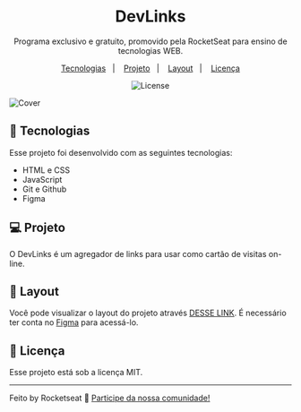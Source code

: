 <h1 align="center"> DevLinks </h1>

<p align="center">
Programa exclusivo e gratuito, promovido pela RocketSeat para ensino de tecnologias WEB.
</p>

<p align="center">
  <a href="#-tecnologias">Tecnologias</a>&nbsp;&nbsp;&nbsp;|&nbsp;&nbsp;&nbsp;
  <a href="#-projeto">Projeto</a>&nbsp;&nbsp;&nbsp;|&nbsp;&nbsp;&nbsp;
  <a href="#-layout">Layout</a>&nbsp;&nbsp;&nbsp;|&nbsp;&nbsp;&nbsp;
  <a href="#memo-licença">Licença</a>
</p>

<p align="center">
  <img alt="License" src="https://img.shields.io/static/v1?label=license&message=MIT&color=49AA26&labelColor=000000">
</p>
<img src="https://ibb.co/vPfq8NY" alt="Cover">
<br>

## 🚀 Tecnologias

Esse projeto foi desenvolvido com as seguintes tecnologias:

- HTML e CSS
- JavaScript
- Git e Github
- Figma

## 💻 Projeto

O DevLinks é um agregador de links para usar como cartão de visitas on-line.

## 🔖 Layout

Você pode visualizar o layout do projeto através [DESSE LINK](https://www.figma.com/design/f3JbLeFlhGAlnaurqnYOnA/DevLinks-%E2%80%A2-Projeto-Discover-(Community)?node-id=10-620&t=3hxazM8AzylFaDeU-1). É necessário ter conta no [Figma](https://figma.com) para acessá-lo.

## :memo: Licença

Esse projeto está sob a licença MIT.

---

Feito by Rocketseat :wave: [Participe da nossa comunidade!](https://discord.gg/rocketseat)

